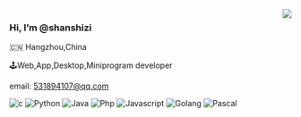 <img align="right" src="https://github-readme-stats.vercel.app/api?username=shanshizi&show_icons=true&icon_color=805AD5&text_color=718096&bg_color=ffffff&hide_title=true" />

### Hi, I’m @shanshizi

🇨🇳 Hangzhou,China

🕹Web,App,Desktop,Miniprogram developer

email: 531894107@qq.com

![c](https://img.shields.io/badge/-C-192133?style=flat-square&logoColor=white)
![Python](https://img.shields.io/badge/-Python-192133?style=flat-square&logoColor=white)
![Java](https://img.shields.io/badge/-Java-192133?style=flat-square&logoColor=white)
![Php](https://img.shields.io/badge/-PHP-192133?style=flat-square&logoColor=white)
![Javascript](https://img.shields.io/badge/-Javascript-192133?style=flat-square&logoColor=white)
![Golang](https://img.shields.io/badge/-Golang-192133?style=flat-square&logoColor=white)
![Pascal](https://img.shields.io/badge/-Pascal-192133?style=flat-square&logoColor=white)

<!---
![Python](https://img.shields.io/badge/-Python-192133?style=flat-square&logo=python&logoColor=white)
![Java](https://img.shields.io/badge/-Java-192133?style=flat-square&logo=figma&logoColor=white)
![Php](https://img.shields.io/badge/-PHP-192133?style=flat-square&logo=figma&logoColor=white)
![Javascript](https://img.shields.io/badge/-Javascript-192133?style=flat-square&logo=figma&logoColor=white)
![Golang](https://img.shields.io/badge/-Golang-192133?style=flat-square&logo=redis&logoColor=white)
--->

<!---
shanshizi/shanshizi is a ✨ special ✨ repository because its `README.md` (this file) appears on your GitHub profile.
You can click the Preview link to take a look at your changes.
--->

